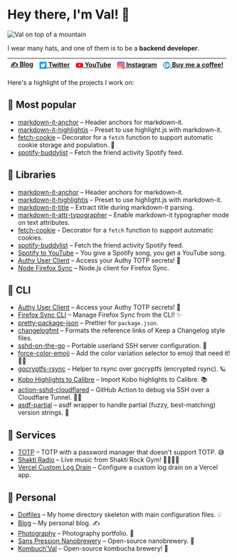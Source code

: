 # Hey there, I'm **Val**! 👋

![Val on top of a mountain](https://www.codejam.info/img/val-winter.jpg)

I wear many hats, and one of them is to be a **backend developer**.

| [✍️ Blog](https://www.codejam.info/) | [<sub><img src="img/twitter.png"></sub> Twitter](https://twitter.com/valeriangalliat) | [<sub><img src="img/youtube.png" width="16"></sub> YouTube](https://www.youtube.com/FunkyVal) | [<sub><img src="img/instagram.png" width="16"></sub> Instagram](https://www.instagram.com/funkyval_/) | [<sub><img src="img/ko-fi.png"></sub> Buy me a coffee!](https://ko-fi.com/funkyval) |
|--------------------------------------|---------------------------------------------------------------------------------------|-----------------------------------------------------------------------------------------------|-------------------------------------------------------------------------------------------------------|-------------------------------------------------------------------------------------|

Here's a highlight of the projects I work on:

## 🥇 Most popular

* [markdown-it-anchor](https://github.com/valeriangalliat/markdown-it-anchor) – Header anchors for markdown-it.
* [markdown-it-highlightjs](https://github.com/valeriangalliat/markdown-it-highlightjs) – Preset to use highlight.js with markdown-it.
* [fetch-cookie](https://github.com/valeriangalliat/fetch-cookie) – Decorator for a `fetch` function to support automatic cookie storage and population. 🍪
* [spotify-buddylist](https://github.com/valeriangalliat/spotify-buddylist) – Fetch the friend activity Spotify feed.

## 🔨 Libraries

* [markdown-it-anchor](https://github.com/valeriangalliat/markdown-it-anchor) – Header anchors for markdown-it.
* [markdown-it-highlightjs](https://github.com/valeriangalliat/markdown-it-highlightjs) – Preset to use highlight.js with markdown-it.
* [markdown-it-title](https://github.com/valeriangalliat/markdown-it-title) –  Extract title during markdown-it parsing.
* [markdown-it-attr-typographer](https://github.com/valeriangalliat/markdown-it-attr-typographer) –  Enable markdown-it typographer mode on text attributes.
* [fetch-cookie](https://github.com/valeriangalliat/fetch-cookie) – Decorator for a `fetch` function to support automatic cookies.
* [spotify-buddylist](https://github.com/valeriangalliat/spotify-buddylist) – Fetch the friend activity Spotify feed.
* [Spotify to YouTube](https://github.com/valeriangalliat/spotify-to-youtube) – You give a Spotify song, you get a YouTube song.
* [Authy User Client](https://github.com/valeriangalliat/authy-user-client) – Access your Authy TOTP secrets! 🔐
* [Node Firefox Sync](https://github.com/valeriangalliat/node-firefox-sync) – Node.js client for Firefox Sync.

## 🐧 CLI

* [Authy User Client](https://github.com/valeriangalliat/authy-user-client) – Access your Authy TOTP secrets! 🔐
* [Firefox Sync CLI](https://github.com/valeriangalliat/firefox-sync-cli) – Manage Firefox Sync from the CLI! ✨
* [pretty-package-json](https://github.com/valeriangalliat/pretty-package-json) – Prettier for `package.json`.
* [changelogfmt](https://github.com/valeriangalliat/changelogfmt) – Formats the reference links of Keep a Changelog style files.
* [sshd-on-the-go](https://github.com/valeriangalliat/sshd-on-the-go) – Portable userland SSH server configuration. 🧳
* [force-color-emoji](https://github.com/valeriangalliat/force-color-emoji) – Add the color variation selector to emoji that need it! 🏳️‍🌈
* [gocryptfs-rsync](https://github.com/valeriangalliat/gocryptfs-rsync) – Helper to rsync over gocryptfs (encrypted rsync). 🪐
* [Kobo Highlights to Calibre](https://github.com/valeriangalliat/kobo-highlights-to-calibre) – Import Kobo highlights to Calibre. 📚
* [action-sshd-cloudflared](https://github.com/valeriangalliat/action-sshd-cloudflared) – GitHub Action to debug via SSH over a Cloudflare Tunnel. 👩‍💻
* [asdf-partial](https://github.com/valeriangalliat/asdf-partial) –  asdf wrapper to handle partial (fuzzy, best-matching) version strings. 🦩

## 🚀 Services

* [TOTP](https://github.com/valeriangalliat/totp) – TOTP with a password manager that doesn't support TOTP. 😅
* [Shakti Radio](https://github.com/valeriangalliat/shakti-radio) – Live music from Shakti Rock Gym! 🧗‍♂️🎶💛
* [Vercel Custom Log Drain](https://github.com/valeriangalliat/vercel-custom-log-drain) – Configure a custom log drain on a Vercel app.

## 🏓 Personal

* [Dotfiles](https://github.com/valeriangalliat/dotfiles) – My home directory skeleton with main configuration files. 💡
* [Blog](https://github.com/valeriangalliat/blog) – My personal blog. ✍
* [Photography](https://github.com/valeriangalliat/photography) – Photography portfolio. 📸
* [Sans Pression Nanobrewery](https://github.com/valeriangalliat/sans-pression) – Open-source nanobrewery. 🍻
* [Kombuch'Val](https://github.com/valeriangalliat/kombuchval) – Open-source kombucha brewery! 🍹
